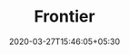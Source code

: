 ---
title: "Frontier"
image: /images/clients/logo-ff.png
tags: ["clients"]
date: 2020-03-27T15:46:05+05:30
draft: true
---